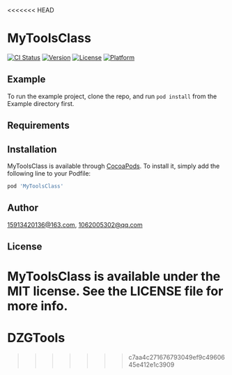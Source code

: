 <<<<<<< HEAD
# MyToolsClass

[![CI Status](https://img.shields.io/travis/15913420136@163.com/MyToolsClass.svg?style=flat)](https://travis-ci.org/15913420136@163.com/MyToolsClass)
[![Version](https://img.shields.io/cocoapods/v/MyToolsClass.svg?style=flat)](https://cocoapods.org/pods/MyToolsClass)
[![License](https://img.shields.io/cocoapods/l/MyToolsClass.svg?style=flat)](https://cocoapods.org/pods/MyToolsClass)
[![Platform](https://img.shields.io/cocoapods/p/MyToolsClass.svg?style=flat)](https://cocoapods.org/pods/MyToolsClass)

## Example

To run the example project, clone the repo, and run `pod install` from the Example directory first.

## Requirements

## Installation

MyToolsClass is available through [CocoaPods](https://cocoapods.org). To install
it, simply add the following line to your Podfile:

```ruby
pod 'MyToolsClass'
```

## Author

15913420136@163.com, 1062005302@qq.com

## License

MyToolsClass is available under the MIT license. See the LICENSE file for more info.
=======
# DZGTools
>>>>>>> c7aa4c271676793049ef9c4960645e412e1c3909
